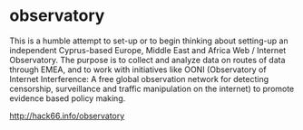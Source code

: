 # observatory
This is a humble attempt to set-up or to begin thinking about setting-up an independent Cyprus-based Europe, Middle East and Africa Web / Internet Observatory. The purpose is to collect and analyze data on routes of data through EMEA, and to work with initiatives like OONI (Observatory of Internet Interference: A free global observation network for detecting censorship, surveillance and traffic manipulation on the internet) to promote evidence based policy making.

http://hack66.info/observatory
